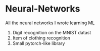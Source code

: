 # Neural-Networks

All the neural networks I wrote learning ML

1. Digit recognition on the MNIST datast
2. Item of clothing recognition
3. Small pytorch-like library

   
